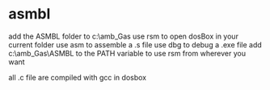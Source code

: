 # asmbl
add the ASMBL folder to c:\amb_Gas
  use rsm to open dosBox in your current folder
  use asm to assemble a .s file
  use dbg to debug a .exe file
add c:\amb_Gas\ASMBL to the PATH variable to use rsm from wherever you want

all .c file are compiled with gcc in dosbox
